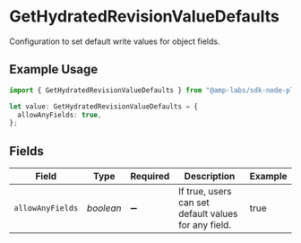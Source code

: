 # GetHydratedRevisionValueDefaults

Configuration to set default write values for object fields.

## Example Usage

```typescript
import { GetHydratedRevisionValueDefaults } from "@amp-labs/sdk-node-platform/models/operations";

let value: GetHydratedRevisionValueDefaults = {
  allowAnyFields: true,
};
```

## Fields

| Field                                                | Type                                                 | Required                                             | Description                                          | Example                                              |
| ---------------------------------------------------- | ---------------------------------------------------- | ---------------------------------------------------- | ---------------------------------------------------- | ---------------------------------------------------- |
| `allowAnyFields`                                     | *boolean*                                            | :heavy_minus_sign:                                   | If true, users can set default values for any field. | true                                                 |